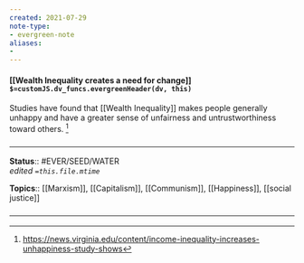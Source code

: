 ```yaml
---
created: 2021-07-29
note-type: 
- evergreen-note
aliases:
- 
---
```


#### [[Wealth Inequality creates a need for change]] `$=customJS.dv_funcs.evergreenHeader(dv, this)`

Studies have found that [[Wealth Inequality]] makes people generally unhappy and have a greater sense of unfairness and untrustworthiness toward others. [^1] 



### <hr class="footnote"/>

**Status**:: #EVER/SEED/WATER  
*edited `=this.file.mtime`*

**Topics**:: [[Marxism]], [[Capitalism]], [[Communism]], [[Happiness]], [[social justice]]
	
	
### <hr class="references"/>

[^1]: https://news.virginia.edu/content/income-inequality-increases-unhappiness-study-shows